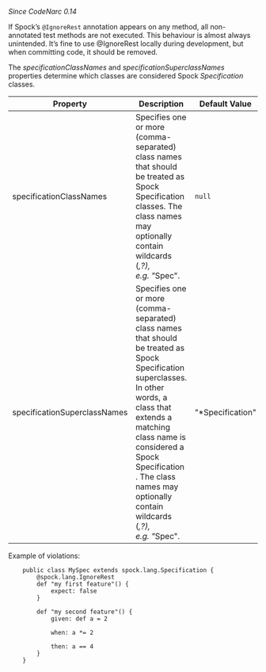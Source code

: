 *Since CodeNarc 0.14*

If Spock’s `@IgnoreRest` annotation appears on any method, all
non-annotated test methods are not executed. This behaviour is almost
always unintended. It’s fine to use @IgnoreRest locally during
development, but when committing code, it should be removed.

The *specificationClassNames* and *specificationSuperclassNames*
properties determine which classes are considered Spock *Specification*
classes.

<table>
<colgroup>
<col style="width: 40%" />
<col style="width: 33%" />
<col style="width: 25%" />
</colgroup>
<thead>
<tr class="header">
<th>Property</th>
<th>Description</th>
<th>Default Value</th>
</tr>
</thead>
<tbody>
<tr class="odd">
<td>specificationClassNames</td>
<td>Specifies one or more (comma-separated) class names that should be treated as Spock Specification classes. The class names may optionally contain wildcards (<em>,?), e.g. "</em>Spec".</td>
<td><code>null</code></td>
</tr>
<tr class="even">
<td>specificationSuperclassNames</td>
<td>Specifies one or more (comma-separated) class names that should be treated as Spock Specification superclasses. In other words, a class that extends a matching class name is considered a Spock Specification . The class names may optionally contain wildcards (<em>,?), e.g. "</em>Spec".</td>
<td>"*Specification"</td>
</tr>
</tbody>
</table>

Example of violations:

``` 
    public class MySpec extends spock.lang.Specification {
        @spock.lang.IgnoreRest
        def "my first feature"() {
            expect: false
        }

        def "my second feature"() {
            given: def a = 2

            when: a *= 2

            then: a == 4
        }
    }
```
